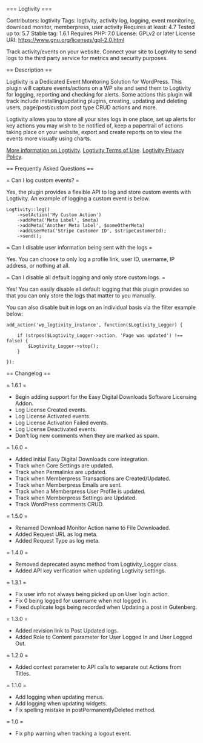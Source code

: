 === Logtivity ===

Contributors: logtivity
Tags: logtivity, activity log, logging, event monitoring, download monitor, memberpress, user activity
Requires at least: 4.7
Tested up to: 5.7
Stable tag: 1.6.1
Requires PHP: 7.0
License: GPLv2 or later
License URI: https://www.gnu.org/licenses/gpl-2.0.html

Track activity/events on your website. Connect your site to Logtivity to send logs to the third party service for metrics and security purposes.

== Description ==

Logtivity is a Dedicated Event Monitoring Solution for WordPress. This plugin will capture events/actions on a WP site and send them to Logtivity for logging, reporting and checking for alerts. Some actions this plugin will track include installing/updating plugins, creating, updating and deleting users, page/post/custom post type CRUD actions and more.

Logtivity allows you to store all your sites logs in one place, set up alerts for key actions you may wish to be notified of, keep a papertrail of actions taking place on your website, export and create reports on to view the events more visually using charts.

[More information on Logtivity](https://logtivity.io/).
[Logtivity Terms of Use](https://logtivity.io/terms/).
[Logtivity Privacy Policy](https://logtivity.io/privacy/).

== Frequently Asked Questions ==

= Can I log custom events? =

Yes, the plugin provides a flexible API to log and store custom events with Logtivity. An example of logging a custom event is below.

```
Logtivity::log()
	->setAction('My Custom Action')
	->addMeta('Meta Label', $meta)
	->addMeta('Another Meta label', $someOtherMeta)
	->addUserMeta('Stripe Customer ID', $stripeCustomerId);
	->send();
```

= Can I disable user information being sent with the logs =

Yes. You can choose to only log a profile link, user ID, username, IP address, or nothing at all.

= Can I disable all default logging and only store custom logs. =

Yes! You can easily disable all default logging that this plugin provides so that you can only store the logs that matter to you manually.

You can also disable buit in logs on an individual basis via the filter example below:

```
add_action('wp_logtivity_instance', function($Logtivity_Logger) {

	if (strpos($Logtivity_Logger->action, 'Page was updated') !== false) {
		$Logtivity_Logger->stop();
	}

});
```

== Changelog ==

= 1.6.1 =

* Begin adding support for the Easy Digital Downloads Software Licensing Addon.
* Log License Created events.
* Log License Activated events.
* Log License Activation Failed events.
* Log License Deactivated events.
* Don't log new comments when they are marked as spam.

= 1.6.0 =
* Added initial Easy Digital Downloads core integration.
* Track when Core Settings are updated.
* Track when Permalinks are updated.
* Track when Memberpress Transactions are Created/Updated.
* Track when Memberpress Emails are sent.
* Track when a Memberpress User Profile is updated.
* Track when Memberpress Settings are Updated.
* Track WordPress comments CRUD.

= 1.5.0 =
* Renamed Download Monitor Action name to File Downloaded.
* Added Request URL as log meta.
* Added Request Type as log meta.

= 1.4.0 =
* Removed deprecated async method from Logtivity_Logger class.
* Added API key verification when updating Logtivity settings.

= 1.3.1 =
* Fix user info not always being picked up on User login action.
* Fix 0 being logged for username when not logged in.
* Fixed duplicate logs being recorded when Updating a post in Gutenberg.

= 1.3.0 =
* Added revision link to Post Updated logs.
* Added Role to Content parameter for User Logged In and User Logged Out.

= 1.2.0 =
* Added context parameter to API calls to separate out Actions from Titles.

= 1.1.0 =
* Add logging when updating menus.
* Add logging when updating widgets.
* Fix spelling mistake in postPermanentlyDeleted method.

= 1.0 =
* Fix php warning when tracking a logout event.
